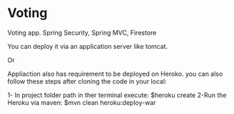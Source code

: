 # Voting
Voting app. Spring Security, Spring MVC, Firestore

You can deploy it via an application server like tomcat.

Or

Appliaction also has requirement to be deployed on Heroko. you can also follow these steps after cloning the code in your local:

1- In project folder path in ther terminal execute: $heroku create
2-Run the Heroku via maven: $mvn clean heroku:deploy-war



